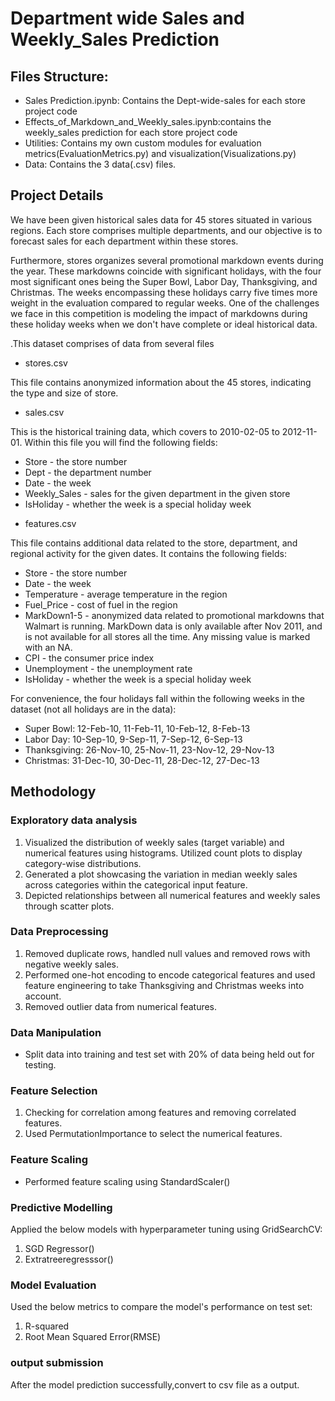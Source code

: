 # Department wide Sales and Weekly_Sales Prediction

## Files Structure:
- Sales Prediction.ipynb: Contains the Dept-wide-sales for each store project code
- Effects_of_Markdown_and_Weekly_sales.ipynb:contains the weekly_sales prediction for each store project code
- Utilities: Contains my own custom modules for evaluation metrics(EvaluationMetrics.py) and visualization(Visualizations.py)
- Data: Contains the 3 data(.csv) files. 

## Project Details
We have been given historical sales data for 45 stores situated in various regions. Each store comprises multiple departments, and our objective is to forecast sales for each department within these stores.

Furthermore, stores organizes several promotional markdown events during the year. These markdowns coincide with significant holidays, with the four most significant ones being the Super Bowl, Labor Day, Thanksgiving, and Christmas. The weeks encompassing these holidays carry five times more weight in the evaluation compared to regular weeks. One of the challenges we face in this competition is modeling the impact of markdowns during these holiday weeks when we don't have complete or ideal historical data.

.This dataset comprises of data from several files

* stores.csv

This file contains anonymized information about the 45 stores, indicating the type and size of store.

* sales.csv

This is the historical training data, which covers to 2010-02-05 to 2012-11-01. Within this file you will find the following fields:

- Store - the store number
- Dept - the department number
- Date - the week
- Weekly_Sales -  sales for the given department in the given store
- IsHoliday - whether the week is a special holiday week

* features.csv

This file contains additional data related to the store, department, and regional activity for the given dates. It contains the following fields:

- Store - the store number
- Date - the week
- Temperature - average temperature in the region
- Fuel_Price - cost of fuel in the region
- MarkDown1-5 - anonymized data related to promotional markdowns that Walmart is running. MarkDown data is only available after Nov 2011, and is not available for all stores all the time. Any missing value is marked with an NA.
- CPI - the consumer price index
- Unemployment - the unemployment rate
- IsHoliday - whether the week is a special holiday week

For convenience, the four holidays fall within the following weeks in the dataset (not all holidays are in the data):

- Super Bowl: 12-Feb-10, 11-Feb-11, 10-Feb-12, 8-Feb-13
- Labor Day: 10-Sep-10, 9-Sep-11, 7-Sep-12, 6-Sep-13
- Thanksgiving: 26-Nov-10, 25-Nov-11, 23-Nov-12, 29-Nov-13
- Christmas: 31-Dec-10, 30-Dec-11, 28-Dec-12, 27-Dec-13

## Methodology

### Exploratory data analysis
1. Visualized the distribution of weekly sales (target variable) and numerical features using histograms. Utilized count plots to display category-wise distributions.
2. Generated a plot showcasing the variation in median weekly sales across categories within the categorical input feature.
3. Depicted relationships between all numerical features and weekly sales through scatter plots.

### Data Preprocessing
1. Removed duplicate rows, handled null values and removed rows with negative weekly sales.
2. Performed one-hot encoding to encode categorical features and used feature engineering to take Thanksgiving and Christmas weeks into account.
3. Removed outlier data from numerical features. 

### Data Manipulation
* Split data into training and test set with 20% of data being held out for testing.

### Feature Selection
1. Checking for correlation among features and removing correlated features.
2. Used PermutationImportance to select the numerical features.

### Feature Scaling
* Performed feature scaling using StandardScaler() 

### Predictive Modelling 
Applied the below models with hyperparameter tuning using GridSearchCV:
1. SGD Regressor()
2. Extratreeregresssor()


### Model Evaluation
Used the below metrics to compare the model's performance on test set:
1. R-squared
2. Root Mean Squared Error(RMSE)

### output submission
After the model prediction successfully,convert to csv file as a output.
